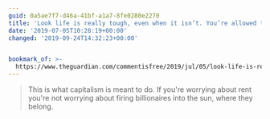```yaml
---
guid: 0a5ae7f7-d46a-41bf-a1a7-8fe0280e2270
title: 'Look life is really tough, even when it isn’t. You’re allowed to feel shit. '
date: '2019-07-05T10:28:19+00:00'
changed: '2019-09-24T14:32:23+00:00'


bookmark_of: >-
  https://www.theguardian.com/commentisfree/2019/jul/05/look-life-is-really-tough-even-when-it-isnt-youre-allowed-to-feel-shit
---
```


> This is what capitalism is meant to do. If you're worrying about rent you're not worrying about firing billionaires into the sun, where they belong. 

